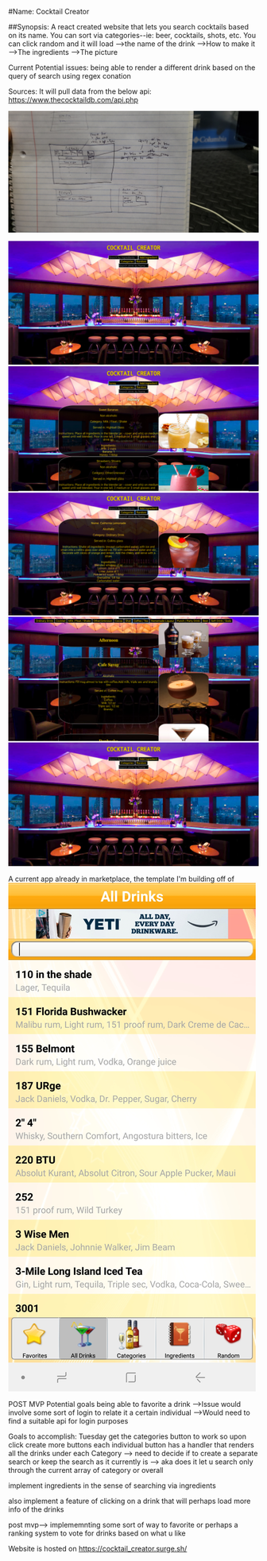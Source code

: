 #Name: Cocktail Creator

##Synopsis:
A react created website that lets you search cocktails based on its name.
You can sort via categories--ie: beer, cocktails, shots, etc.
You can click random and it will load
-->the name of the drink
-->How to make it
-->The ingredients
-->The picture

Current Potential issues:
being able to render a different drink based on the query of search using regex conation

Sources:
It will pull data from the below api:
<https://www.thecocktaildb.com/api.php>



![wireFrame](WireFrames/wireframe.jpg)

![Landing](WireFrames/Landing.png)
![Ingredient](WireFrames/Ingredient.png)
![Random](WireFrames/Random.png)
![Categories](WireFrames/Categories.png)
![Landing](WireFrames/Landing.png)


A current app already in marketplace, the template I'm building off of
![App](app.jpg)

POST MVP
Potential goals being able to favorite a drink
-->Issue would involve some sort of login to relate it a certain individual
-->Would need to find a suitable api for login purposes

Goals to accomplish:
Tuesday get the categories button to work so upon click create more buttons
each individual button has a handler that renders all the drinks under each Category
--> need to decide if to create a separate search or keep the search as it currently is
--> aka does it let u search only through the current array of category or overall

implement ingredients in the sense of searching via ingredients

also implement a feature of clicking on a drink that will perhaps load more info of the drinks


post mvp--> implememnting some sort of way to favorite or perhaps a ranking system to vote for drinks based on what u like

Website is hosted on
<https://cocktail_creator.surge.sh/>
